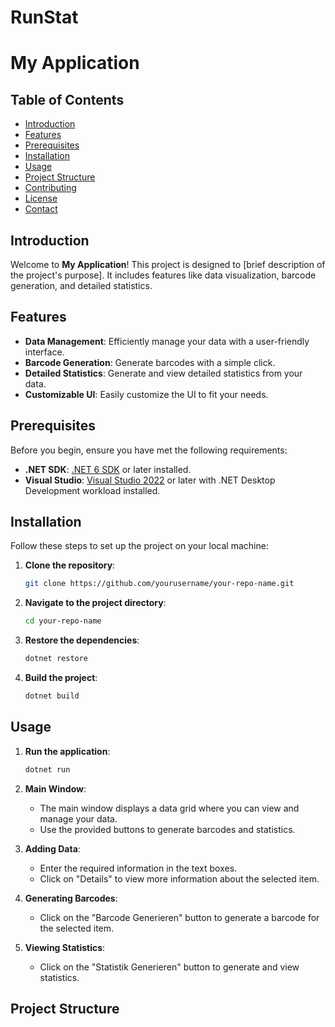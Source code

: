 # RunStat

# My Application

## Table of Contents

- [Introduction](#introduction)
- [Features](#features)
- [Prerequisites](#prerequisites)
- [Installation](#installation)
- [Usage](#usage)
- [Project Structure](#project-structure)
- [Contributing](#contributing)
- [License](#license)
- [Contact](#contact)

## Introduction

Welcome to **My Application**! This project is designed to [brief description of the project's purpose]. It includes features like data visualization, barcode generation, and detailed statistics.

## Features

- **Data Management**: Efficiently manage your data with a user-friendly interface.
- **Barcode Generation**: Generate barcodes with a simple click.
- **Detailed Statistics**: Generate and view detailed statistics from your data.
- **Customizable UI**: Easily customize the UI to fit your needs.

## Prerequisites

Before you begin, ensure you have met the following requirements:

- **.NET SDK**: [.NET 6 SDK](https://dotnet.microsoft.com/download/dotnet/6.0) or later installed.
- **Visual Studio**: [Visual Studio 2022](https://visualstudio.microsoft.com/vs/) or later with .NET Desktop Development workload installed.

## Installation

Follow these steps to set up the project on your local machine:

1. **Clone the repository**:
    ```bash
    git clone https://github.com/yourusername/your-repo-name.git
    ```
2. **Navigate to the project directory**:
    ```bash
    cd your-repo-name
    ```
3. **Restore the dependencies**:
    ```bash
    dotnet restore
    ```
4. **Build the project**:
    ```bash
    dotnet build
    ```

## Usage

1. **Run the application**:
    ```bash
    dotnet run
    ```

2. **Main Window**:
    - The main window displays a data grid where you can view and manage your data.
    - Use the provided buttons to generate barcodes and statistics.

3. **Adding Data**:
    - Enter the required information in the text boxes.
    - Click on "Details" to view more information about the selected item.

4. **Generating Barcodes**:
    - Click on the "Barcode Generieren" button to generate a barcode for the selected item.

5. **Viewing Statistics**:
    - Click on the "Statistik Generieren" button to generate and view statistics.

## Project Structure

